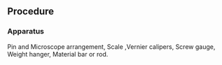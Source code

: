 ## Procedure

### Apparatus

Pin  and  Microscope arrangement, Scale ,Vernier calipers, Screw gauge, Weight hanger, Material bar or rod.


